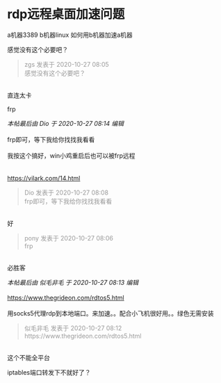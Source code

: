 # rdp远程桌面加速问题


a机器3389 b机器linux 如何用b机器加速a机器 

感觉没有这个必要吧？

<div class="quote"><blockquote><font color="#999999">zgs 发表于 2020-10-27 08:05</font><br />
<font color="#999999">感觉没有这个必要吧？</font></blockquote></div><br />
直连太卡

frp

<i class="pstatus"> 本帖最后由 Dio 于 2020-10-27 08:14 编辑 </i><br />
<br />
frp即可，等下我给你找找我看看<br />
<br />
我按这个搞好，win小鸡重启后也可以被frp远程<br />
<br />
<br />
https://vilark.com/14.html

<div class="quote"><blockquote><font color="#999999">Dio 发表于 2020-10-27 08:08</font><br />
<font color="#999999">frp即可，等下我给你找找我看看</font></blockquote></div><br />
好

<div class="quote"><blockquote><font color="#999999">pony 发表于 2020-10-27 08:06</font><br />
<font color="#999999">frp</font></blockquote></div><br />
必胜客

<i class="pstatus"> 本帖最后由 似毛非毛 于 2020-10-27 08:13 编辑 </i><br />
<br />
https://www.thegrideon.com/rdtos5.html<br />
<br />
用socks5代理rdp到本地端口。来加速。。配合小飞机很好用。。绿色无需安装

<div class="quote"><blockquote><font color="#999999">似毛非毛 发表于 2020-10-27 08:12</font><br />
<font color="#999999">https://www.thegrideon.com/rdtos5.html</font></blockquote></div><br />
这个不能全平台

iptables端口转发下不就好了？
